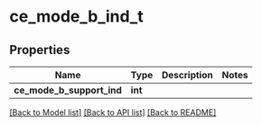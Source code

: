# ce_mode_b_ind_t

## Properties
Name | Type | Description | Notes
------------ | ------------- | ------------- | -------------
**ce_mode_b_support_ind** | **int** |  | 

[[Back to Model list]](../README.md#documentation-for-models) [[Back to API list]](../README.md#documentation-for-api-endpoints) [[Back to README]](../README.md)


